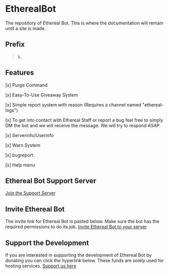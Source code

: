 # EtherealBot
The repository of Ethereal Bot. This is where the documentation will remain until a site is made.

## Prefix
> k.



## Features
[x] Purge Command

[x] Easy-To-Use Giveaway System

[x] Simple report system with reason (Requires a channel named "ethereal-logs")

[x] To get into contact with Ethereal Staff or report a bug feel free to simply DM the bot and we will receive the message. We will try to respond ASAP.

[x] Serverinfo/Userinfo

[x] Warn System

[x] bugreport

[x] Help menu



## Ethereal Bot Support Server
[Join the Support Server](https://discord.gg/D75FQKdtVD)


## Invite Ethereal Bot
The invite link for Ethereal Bot is pasted below. Make sure the bot has the required permissions to do its job.
[Invite Ethereal Bot to your server](https://discord.com/oauth2/authorize?client_id=797562172405317685&scope=bot&permissions=806694135)


## Support the Development
If you are interested in supporting the development of Ethereal Bot by donating you can click the hyperlink below. These funds are solely used for hosting services.
[Support us here](https://www.paypal.com/pools/c/8vWwyN1qz3)
